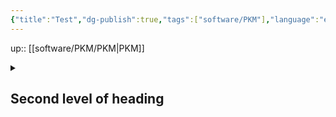 ```yaml
---
{"title":"Test","dg-publish":true,"tags":["software/PKM"],"language":"en","permalink":"/software/pkm/test/","dgPassFrontmatter":true}
---
```


up:: [[software/PKM/PKM\|PKM]]

<details>
    <summary>
    
## Second level of heading

</summary>
    
### Third level of heading
Some content or other things

</details>
